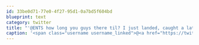 ```yaml
---
id: 33be0d71-77e0-4f27-95d1-0a7bd5f604bd
blueprint: text
category: twitter
title: "'@ENTS how long you guys there til? I just landed, caught a later flight"
caption: '<span class="username username_linked">@<a href="https://twitter.com/ENTS" title="ENTS">ENTS</a></span> how long you guys there til? I just landed, caught a later flight'
---
```

